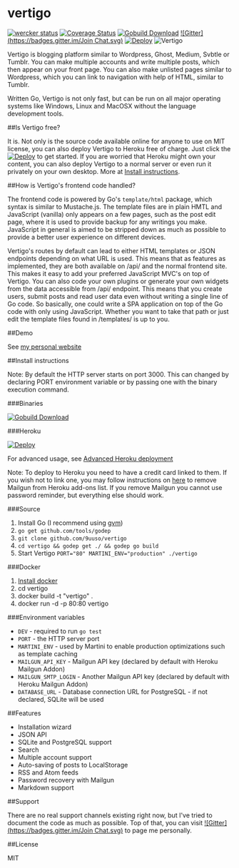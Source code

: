vertigo
=======
[![wercker status](https://app.wercker.com/status/e1f07b85320f902313d32fec503c5017/s/master "wercker status")](https://app.wercker.com/project/bykey/e1f07b85320f902313d32fec503c5017) [![Coverage Status](https://coveralls.io/repos/9uuso/vertigo/badge.png?branch=HEAD)](https://coveralls.io/r/9uuso/vertigo?branch=HEAD) [![Gobuild Download](https://img.shields.io/badge/gobuild-download-green.svg?style=flat)](http://gobuild.io/github.com/9uuso/vertigo) [![Gitter](https://badges.gitter.im/Join Chat.svg)](https://gitter.im/9uuso/vertigo?utm_source=badge&utm_medium=badge&utm_campaign=pr-badge&utm_content=badge) [![Deploy](https://www.herokucdn.com/deploy/button.png)](https://heroku.com/deploy)
![Vertigo](http://i.imgur.com/ZnAQR6I.gif)

Vertigo is blogging platform similar to Wordpress, Ghost, Medium, Svbtle or Tumblr. You can make multiple accounts and write multiple posts, which then appear on your front page. You can also make unlisted pages similar to Wordpress, which you can link to navigation with help of HTML, similar to Tumblr.

Written Go, Vertigo is not only fast, but can be run on all major operating systems like Windows, Linux and MacOSX without the language development tools.

##Is Vertigo free?

It is. Not only is the source code available online for anyone to use on MIT license, you can also deploy Vertigo to Heroku free of charge. Just click the [![Deploy](https://www.herokucdn.com/deploy/button.png)](https://heroku.com/deploy) to get started. If you are worried that Heroku might own your content, you can also deploy Vertigo to a normal server or even run it privately on your own desktop. More at [Install instructions](https://github.com/9uuso/vertigo#install-instructions).

##How is Vertigo's frontend code handled?

The frontend code is powered by Go's `template/html` package, which syntax is similar to Mustache.js. The template files are in plain HMTL and JavaScript (vanilla) only appears on a few pages, such as the post edit page, where it is used to provide backup for any writings you make. JavaScript in general is aimed to be stripped down as much as possible to provide a better user experience on different devices.

Vertigo's routes by default can lead to either HTML templates or JSON endpoints depending on what URL is used. This means that as features as implemented, they are both available on /api/ and the normal frontend site. This makes it easy to add your preferred JavaScript MVC's on top of Vertigo. You can also code your own plugins or generate your own widgets from the data accessible from /api/ endpoint. This means that you create users, submit posts and read user data even without writing a single line of Go code. So basically, one could write a SPA application on top of the Go code with only using JavaScript. Whether you want to take that path or just edit the template files found in /templates/ is up to you.

##Demo

See [my personal website](http://www.juusohaavisto.com/)

##Install instructions

Note: By default the HTTP server starts on port 3000. This can changed by declaring PORT environment variable or by passing one with the binary execution command.

###Binaries

[![Gobuild Download](https://img.shields.io/badge/gobuild-download-green.svg?style=flat)](http://gobuild.io/github.com/9uuso/vertigo)

###Heroku

[![Deploy](https://www.herokucdn.com/deploy/button.png)](https://heroku.com/deploy)

For advanced usage, see [Advanced Heroku deployment](https://github.com/9uuso/vertigo/wiki/Advanced-Heroku-deployment)

Note: To deploy to Heroku you need to have a credit card linked to them. If you wish not to link one, you may follow instructions on [here](https://github.com/9uuso/vertigo/issues/8) to remove Mailgun from Heroku add-ons list. If you remove Mailgun you cannot use password reminder, but everything else should work.

###Source

1. Install Go (I recommend using [gvm](https://github.com/moovweb/gvm))
2. `go get github.com/tools/godep`
3. `git clone github.com/9uuso/vertigo`
4. `cd vertigo && godep get ./ && godep go build`
5. Start Vertigo `PORT="80" MARTINI_ENV="production" ./vertigo`

###Docker
1. [Install docker](https://docs.docker.com/installation/)
2. cd vertigo
3. docker build -t "vertigo" .
4. docker run -d -p 80:80 vertigo

###Environment variables
* `DEV` - required to run `go test`
* `PORT` - the HTTP server port
* `MARTINI_ENV` - used by Martini to enable production optimizations such as template caching
* `MAILGUN_API_KEY` - Mailgun API key (declared by default with Heroku Mailgun Addon)
* `MAILGUN_SMTP_LOGIN` - Another Mailgun API key (declared by default with Heroku Mailgun Addon)
* `DATABASE_URL` - Database connection URL for PostgreSQL - if not declared, SQLite will be used

##Features

- Installation wizard
- JSON API
- SQLite and PostgreSQL support
- Search
- Multiple account support
- Auto-saving of posts to LocalStorage
- RSS and Atom feeds
- Password recovery with Mailgun
- Markdown support

##Support

There are no real support channels existing right now, but I've tried to document the code as much as possible. Top of that, you can visit [![Gitter](https://badges.gitter.im/Join Chat.svg)](https://gitter.im/9uuso/vertigo?utm_source=badge&utm_medium=badge&utm_campaign=pr-badge&utm_content=badge) to page me personally.

##License

MIT
